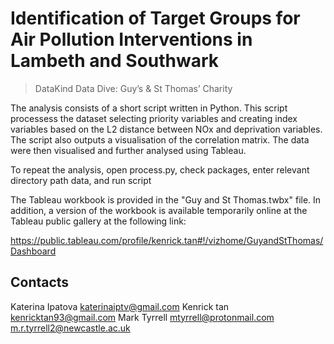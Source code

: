 # Identification of Target Groups for Air Pollution Interventions in Lambeth and Southwark
> DataKind Data Dive: Guy’s & St Thomas’ Charity

The analysis consists of a short script written in Python. This script processess the dataset selecting priority variables and creating index variables based on the L2 distance between NOx and deprivation variables. The script also outputs a visualisation of the correlation matrix. The data were then visualised and further analysed using Tableau.

To repeat the analysis, open process.py, check packages, enter relevant directory path data, and run script

The Tableau workbook is provided in the "Guy and St Thomas.twbx" file. In addition, a version of the workbook is available temporarily online at the Tableau public gallery at the following link:

https://public.tableau.com/profile/kenrick.tan#!/vizhome/GuyandStThomas/Dashboard

## Contacts
Katerina Ipatova katerinaiptv@gmail.com 
Kenrick tan kenricktan93@gmail.com 
Mark Tyrrell mtyrrell@protonmail.com m.r.tyrrell2@newcastle.ac.uk

